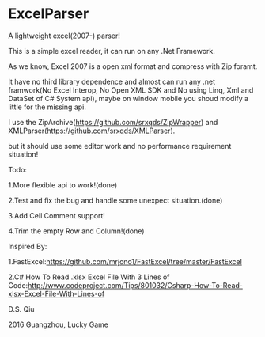 # ExcelParser
A lightweight excel(2007-) parser!

This is a simple excel reader, it can run on any .Net Framework.

As we know, Excel 2007 is a open xml format and compress with Zip foramt.

It have no third library dependence and almost can run any .net framwork(No Excel Interop, No Open XML SDK
and No using Linq, Xml and DataSet of C# System api), 
maybe on window mobile you shoud modify a little for the missing api.

I use the ZipArchive(https://github.com/srxqds/ZipWrapper) and XMLParser(https://github.com/srxqds/XMLParser).


but it should use some editor work and no performance requirement situation!


Todo:

1.More flexible api to work!(done)

2.Test and fix the bug and handle some unexpect situation.(done)

3.Add Ceil Comment support!

4.Trim the empty Row and Column!(done)

Inspired By:

1.FastExcel:https://github.com/mrjono1/FastExcel/tree/master/FastExcel

2.C# How To Read .xlsx Excel File With 3 Lines of Code:http://www.codeproject.com/Tips/801032/Csharp-How-To-Read-xlsx-Excel-File-With-Lines-of


D.S. Qiu

2016 Guangzhou, Lucky Game



